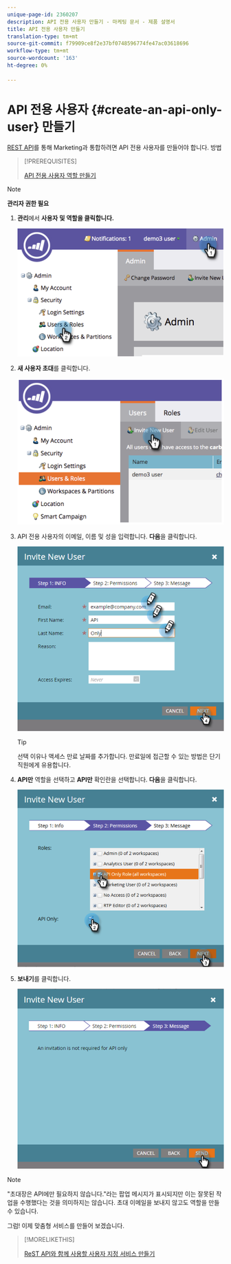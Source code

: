 ```yaml
---
unique-page-id: 2360207
description: API 전용 사용자 만들기 - 마케팅 문서 - 제품 설명서
title: API 전용 사용자 만들기
translation-type: tm+mt
source-git-commit: f79909ce8f2e37bf0748596774fe47ac03618696
workflow-type: tm+mt
source-wordcount: '163'
ht-degree: 0%

---
```



# API 전용 사용자 {#create-an-api-only-user} 만들기

[REST API](https://developers.marketo.com/documentation/rest/)를 통해 Marketing과 통합하려면 API 전용 사용자를 만들어야 합니다. 방법

>[!PREREQUISITES]
>
>[API 전용 사용자 역할 만들기](/help/marketo/product-docs/administration/users-and-roles/create-an-api-only-user-role.md)


>[!NOTE]
>
>**관리자 권한 필요**

1. **관리**&#x200B;에서 **사용자 및 역할을 클릭합니다.**

   ![](assets/image2014-9-17-9-3a31-3a31.png)

1. **새 사용자 초대**&#x200B;를 클릭합니다.

   ![](assets/image2014-9-17-9-3a32-3a3.png)

1. API 전용 사용자의 이메일, 이름 및 성을 입력합니다. **다음**&#x200B;을 클릭합니다.

   ![](assets/image2016-5-24-10-3a53-3a7.png)

   >[!TIP]
   >
   >선택 이유나 액세스 만료 날짜를 추가합니다. 만료일에 접근할 수 있는 방법은 단기 직원에게 유용합니다.

1. **API만** 역할을 선택하고 **API만** 확인란을 선택합니다. **다음**&#x200B;을 클릭합니다.

   ![](assets/four.png)

1. **보내기**&#x200B;를 클릭합니다.

   ![](assets/image2016-5-24-11-3a8-3a20.png)

>[!NOTE]
>
>&quot;초대장은 API에만 필요하지 않습니다.&quot;라는 팝업 메시지가 표시되지만 이는 잘못된 작업을 수행했다는 것을 의미하지는 않습니다. 초대 이메일을 보내지 않고도 역할을 만들 수 있습니다.

그럼! 이제 맞춤형 서비스를 만들어 보겠습니다.

>[!MORELIKETHIS]
>
>[ReST API와 함께 사용할 사용자 지정 서비스 만들기](/help/marketo/product-docs/administration/additional-integrations/create-a-custom-service-for-use-with-rest-api.md)
